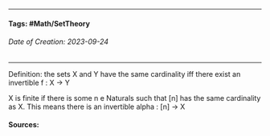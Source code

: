 __________________________________________________________________________
#### **Tags:** #Math/SetTheory 
###### *Date of Creation: 2023-09-24*
__________________________________________________________________________

Definition: the sets X and Y have the same cardinality iff there exist an invertible f : X -> Y

X is finite if there is some n e Naturals such that \[n] has the same cardinality as X. This means there is an invertible alpha : \[n] -> X
#### Sources: